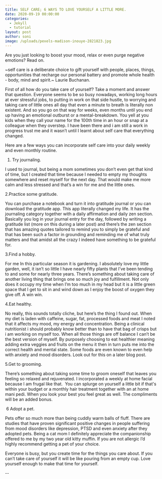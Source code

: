```yaml
---
title: SELF CARE; 6 WAYS TO LOVE YOURSELF A LITTLE MORE.
date: 2020-09-19 00:00:00
categories:
  - Jekyll
  - tutorial
layout: post
author: soni
image: /uploads/pexels-madison-inouye-2821823.jpg
---
```


Are you just looking to boost your mood, relax or even purge negative emotions? Read on.

~self care is a deliberate choice to gift yourself with people, places, things, opportunities that recharge our personal battery and promote whole health - body, mind and spirit.~ Laurie Buchanan.

First of all how do you take care of yourself? Take a moment and answer that question. Everyone seems to be so busy nowadays, working long hours at ever stressful jobs, to putting in work on that side hustle, to worrying and taking care of little ones all day that even a minute to breath is literally non existent. And so you go on that way for weeks, even months until you end up having an emotional outburst or a mental-breakdown. You yell at you kids when they call your name for the 100th time in an hour or snap at a colleague when they overstep. I have been there and i am still a work in progress trust me and it wasn’t until I learnt about self care that everything changed.

Here are a few ways you can incorporate self care into your daily weekly and even monthly routine.

1. Try journaling.

I used to journal, but being a mom sometimes you don’t even get that kind of time, but I created that time because I needed to empty my thoughts somewhere and reset myself for the next day. That would make me more calm and less stressed and that’s a win for me and the little ones.&nbsp;

2\.Practice some gratitude.

You can purchase a notebook and turn it into gratitude journal or you can download the gratitude app. This app literally changed my life. It has the journaling category together with a daily affirmation and daily zen section. Basically you log in your journal entry for the day, followed by writing a gratitude list (more on this during a later post) and there’s the zen section that has amazing quotes tailored to remind you to simply be grateful and that has been such a factor in grounding and reminding me of what truly matters and that amidst all the crazy I indeed have something to be grateful for.

3\.Find a hobby.

For me In this particular season it is gardening. I absolutely love my little garden, well, it isn’t so little I have nearly fifty plants that I’ve been tending to and some for nearly three years. There’s something about taking care of another living thing that brings one so much joy and fulfillment. Not only does it occupy my time when I’m too much in my head but it is a little green space that I get to sit in and wind down as I enjoy the boost of oxygen they give off. A win win.

4\.Eat healthy.&nbsp;

No really, this sounds totally cliche, but here’s the thing I found out. When my diet is laden with caffeine, sugar, fat, processed foods and meat I noted that it affects my mood, my energy and concentration. Being a clinical nutritionist i should probably know better than to have that bag of crisps but i am working on myself too. When all those things are off balance I can’t be the best version of myself. By purposely choosing to eat healthier meaning adding extra veggies and fruits on the menu it then in turn puts me into the correct health and mental state. Some foods are even known to even help with anxiety and mood disorders. Look out for this on a later blog post.&nbsp;

5\.Get to grooming.&nbsp;

There’s something about taking some time to groom oneself that leaves you feeling so relaxed and rejuvenated. I incorporated a weekly at home facial because I am frugal like that.&nbsp; You can splurge on yourself a little bit if that's within your budget or a monthly hair treatment together with an at home mani pedi. When you look your best you feel great as well. The compliments will be an added bonus.&nbsp;

&nbsp;6 Adopt a pet.&nbsp;

Pets offer so much more than being cuddly warm balls of fluff. There are studies that have proven significant positive changes in people suffering from mood disorders like depression, PTSD and even anxiety after they adopted pets. Being a cat mom I definitely appreciate the companionship offered to me by my two year old kitty muffin. If you are not allergic I’d highly recommend getting a pet of your choice.

Everyone is busy, but you create time for the things you care about. If you can’t take care of yourself it will be like pouring from an empty cup. Love yourself enough to make that time for yourself.&nbsp;

\--